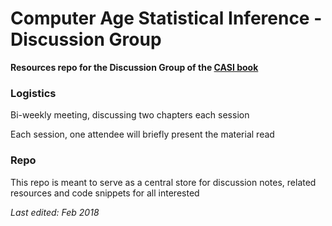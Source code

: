 # Computer Age Statistical Inference - Discussion Group

__Resources repo for the Discussion Group of the [CASI book](https://web.stanford.edu/~hastie/CASI/)__


### Logistics
Bi-weekly meeting, discussing two chapters each session

Each session, one attendee will briefly present the material read


### Repo

This repo is meant to serve as a central store for discussion notes, related resources and code snippets for all interested


_Last edited: Feb 2018_
